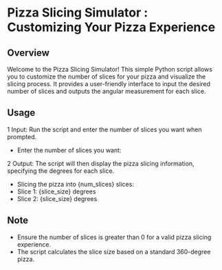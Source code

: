 # Pizza Slicing Simulator : Customizing Your Pizza Experience
## Overview
Welcome to the Pizza Slicing Simulator! This simple Python script allows you to customize the number of slices for your pizza and visualize the slicing process. It provides a user-friendly interface to input the desired number of slices and outputs the angular measurement for each slice.

## Usage
1 Input: Run the script and enter the number of slices you want when prompted.
* Enter the number of slices you want:

2 Output: The script will then display the pizza slicing information, specifying the degrees for each slice.
* Slicing the pizza into {num_slices} slices:
* Slice 1: {slice_size} degrees
* Slice 2: {slice_size} degrees

## Note
* Ensure the number of slices is greater than 0 for a valid pizza slicing experience.
* The script calculates the slice size based on a standard 360-degree pizza.
